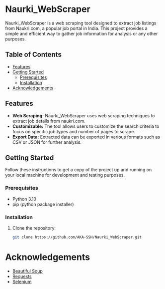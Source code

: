 # Naurki_WebScraper

Naurki_WebScraper is a web scraping tool designed to extract job listings from Naukri.com, a popular job portal in India. This project provides a simple and efficient way to gather job information for analysis or any other purposes.

## Table of Contents

- [Features](#features)
- [Getting Started](#getting-started)
  - [Prerequisites](#prerequisites)
  - [Installation](#installation)
- [Acknowledgements](#acknowledgements)

## Features

- **Web Scraping:** Naurki_WebScraper uses web scraping techniques to extract job details from naukri.com.
- **Customizable:** The tool allows users to customize the search criteria to focus on specific job types and number of pages to scrape.
- **Export Data:** Extracted data can be exported in various formats such as CSV or JSON for further analysis.

## Getting Started

Follow these instructions to get a copy of the project up and running on your local machine for development and testing purposes.

### Prerequisites

- Python 3.10
- pip (python package installer)

### Installation

1. Clone the repository:

   ```bash
   git clone https://github.com/AKA-SSH/Naurki_WebScraper.git

# Acknowledgements
- [Beautiful Soup](https://www.crummy.com/software/BeautifulSoup/)
- [Requests](https://docs.python-requests.org/en/master/)
- [Selenium](https://www.selenium.dev/)
